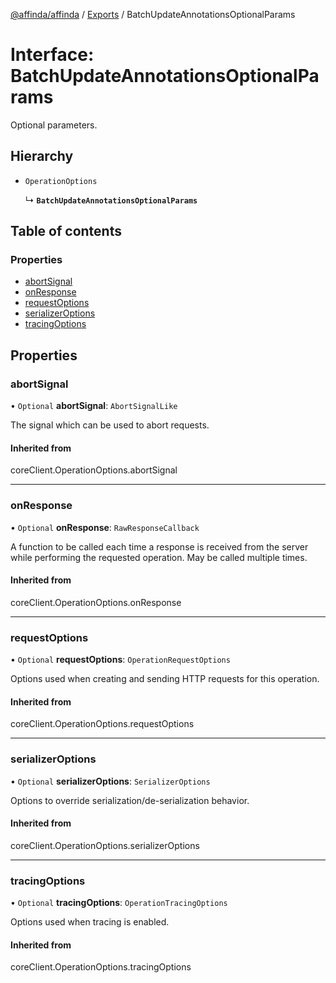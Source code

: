 [@affinda/affinda](../README.md) / [Exports](../modules.md) / BatchUpdateAnnotationsOptionalParams

# Interface: BatchUpdateAnnotationsOptionalParams

Optional parameters.

## Hierarchy

- `OperationOptions`

  ↳ **`BatchUpdateAnnotationsOptionalParams`**

## Table of contents

### Properties

- [abortSignal](BatchUpdateAnnotationsOptionalParams.md#abortsignal)
- [onResponse](BatchUpdateAnnotationsOptionalParams.md#onresponse)
- [requestOptions](BatchUpdateAnnotationsOptionalParams.md#requestoptions)
- [serializerOptions](BatchUpdateAnnotationsOptionalParams.md#serializeroptions)
- [tracingOptions](BatchUpdateAnnotationsOptionalParams.md#tracingoptions)

## Properties

### abortSignal

• `Optional` **abortSignal**: `AbortSignalLike`

The signal which can be used to abort requests.

#### Inherited from

coreClient.OperationOptions.abortSignal

___

### onResponse

• `Optional` **onResponse**: `RawResponseCallback`

A function to be called each time a response is received from the server
while performing the requested operation.
May be called multiple times.

#### Inherited from

coreClient.OperationOptions.onResponse

___

### requestOptions

• `Optional` **requestOptions**: `OperationRequestOptions`

Options used when creating and sending HTTP requests for this operation.

#### Inherited from

coreClient.OperationOptions.requestOptions

___

### serializerOptions

• `Optional` **serializerOptions**: `SerializerOptions`

Options to override serialization/de-serialization behavior.

#### Inherited from

coreClient.OperationOptions.serializerOptions

___

### tracingOptions

• `Optional` **tracingOptions**: `OperationTracingOptions`

Options used when tracing is enabled.

#### Inherited from

coreClient.OperationOptions.tracingOptions
